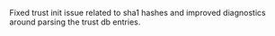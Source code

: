 Fixed trust init issue related to sha1 hashes and improved diagnostics around parsing the trust db entries.
